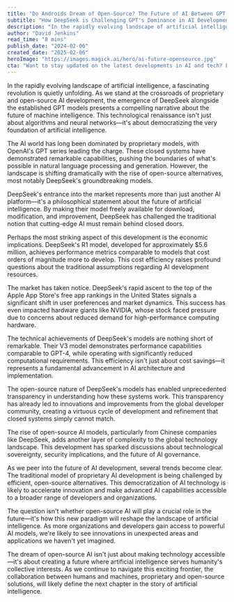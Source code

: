```yaml
---
title: "Do Androids Dream of Open-Source? The Future of AI Between GPT and DeepSeek"
subtitle: "How DeepSeek is Challenging GPT's Dominance in AI Development"
description: "In the rapidly evolving landscape of artificial intelligence, a fascinating revolution is quietly unfolding. As we stand at the crossroads of proprietary and open-source AI development, the emergence of DeepSeek alongside the established GPT models presents a compelling narrative about the future of machine intelligence. This technological renaissance isn't just about algorithms and neural networks—it's about democratizing the very foundation of artificial intelligence."
author: "David Jenkins"
read_time: "8 mins"
publish_date: "2024-02-06"
created_date: "2025-02-06"
heroImage: "https://images.magick.ai/hero/ai-future-opensource.jpg"
cta: "Want to stay updated on the latest developments in AI and tech? Follow us on LinkedIn for daily insights into the evolving world of artificial intelligence and join a community of forward-thinking professionals shaping the future of technology."
---
```


In the rapidly evolving landscape of artificial intelligence, a fascinating revolution is quietly unfolding. As we stand at the crossroads of proprietary and open-source AI development, the emergence of DeepSeek alongside the established GPT models presents a compelling narrative about the future of machine intelligence. This technological renaissance isn't just about algorithms and neural networks—it's about democratizing the very foundation of artificial intelligence.

The AI world has long been dominated by proprietary models, with OpenAI's GPT series leading the charge. These closed systems have demonstrated remarkable capabilities, pushing the boundaries of what's possible in natural language processing and generation. However, the landscape is shifting dramatically with the rise of open-source alternatives, most notably DeepSeek's groundbreaking models.

DeepSeek's entrance into the market represents more than just another AI platform—it's a philosophical statement about the future of artificial intelligence. By making their model freely available for download, modification, and improvement, DeepSeek has challenged the traditional notion that cutting-edge AI must remain behind closed doors.

Perhaps the most striking aspect of this development is the economic implications. DeepSeek's R1 model, developed for approximately $5.6 million, achieves performance metrics comparable to models that cost orders of magnitude more to develop. This cost efficiency raises profound questions about the traditional assumptions regarding AI development resources.

The market has taken notice. DeepSeek's rapid ascent to the top of the Apple App Store's free app rankings in the United States signals a significant shift in user preferences and market dynamics. This success has even impacted hardware giants like NVIDIA, whose stock faced pressure due to concerns about reduced demand for high-performance computing hardware.

The technical achievements of DeepSeek's models are nothing short of remarkable. Their V3 model demonstrates performance capabilities comparable to GPT-4, while operating with significantly reduced computational requirements. This efficiency isn't just about cost savings—it represents a fundamental advancement in AI architecture and implementation.

The open-source nature of DeepSeek's models has enabled unprecedented transparency in understanding how these systems work. This transparency has already led to innovations and improvements from the global developer community, creating a virtuous cycle of development and refinement that closed systems simply cannot match.

The rise of open-source AI models, particularly from Chinese companies like DeepSeek, adds another layer of complexity to the global technology landscape. This development has sparked discussions about technological sovereignty, security implications, and the future of AI governance.

As we peer into the future of AI development, several trends become clear. The traditional model of proprietary AI development is being challenged by efficient, open-source alternatives. This democratization of AI technology is likely to accelerate innovation and make advanced AI capabilities accessible to a broader range of developers and organizations.

The question isn't whether open-source AI will play a crucial role in the future—it's how this new paradigm will reshape the landscape of artificial intelligence. As more organizations and developers gain access to powerful AI models, we're likely to see innovations in unexpected areas and applications we haven't yet imagined.

The dream of open-source AI isn't just about making technology accessible—it's about creating a future where artificial intelligence serves humanity's collective interests. As we continue to navigate this exciting frontier, the collaboration between humans and machines, proprietary and open-source solutions, will likely define the next chapter in the story of artificial intelligence.